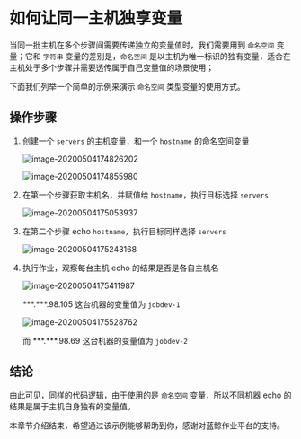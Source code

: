 # 如何让同一主机独享变量

当同一批主机在多个步骤间需要传递独立的变量值时，我们需要用到 `命名空间` 变量；它和 `字符串` 变量的差别是，`命名空间` 是以主机为唯一标识的独有变量，适合在主机处于多个步骤并需要透传属于自己变量值的场景使用；

下面我们列举一个简单的示例来演示 `命名空间` 类型变量的使用方式。

## 操作步骤

1. 创建一个 `servers` 的主机变量，和一个 `hostname` 的命名空间变量

   ![image-20200504174826202](media/image-20200504174826202.png)

   ![image-20200504174855980](media/image-20200504174855980.png)

2. 在第一个步骤获取主机名，并赋值给 `hostname`，执行目标选择 `servers`

   ![image-20200504175053937](media/image-20200504175053937.png)

3. 在第二个步骤 echo `hostname`，执行目标同样选择 `servers`

   ![image-20200504175243168](media/image-20200504175243168.png)

4. 执行作业，观察每台主机 echo 的结果是否是各自主机名

   ![image-20200504175411987](media/image-20200504175411987.png)

   \*\*\*.\*\*\*.98.105 这台机器的变量值为 `jobdev-1`

   ![image-20200504175528762](media/image-20200504175528762.png)

   而 *\*\*.\*\*\*.98.69 这台机器的变量值为 `jobdev-2`

## 结论

由此可见，同样的代码逻辑，由于使用的是 `命名空间` 变量，所以不同机器 echo 的结果是属于主机自身独有的变量值。

本章节介绍结束，希望通过该示例能够帮助到你，感谢对蓝鲸作业平台的支持。